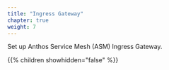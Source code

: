 ```yaml
---
title: "Ingress Gateway"
chapter: true
weight: 7
---
```

Set up Anthos Service Mesh (ASM) Ingress Gateway.

{{% children showhidden="false" %}}